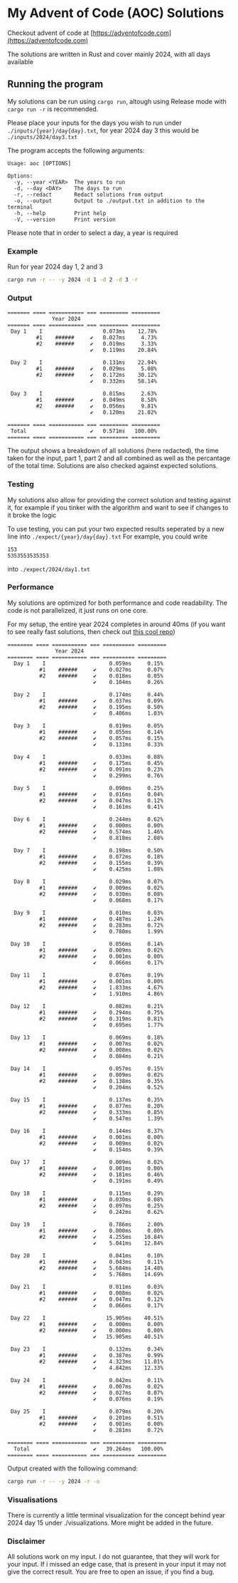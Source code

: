 # My Advent of Code (AOC) Solutions
Checkout advent of code at [https://adventofcode.com](https://adventofcode.com)

The solutions are written in Rust and cover mainly 2024, with all days available

## Running the program
My solutions can be run using ```cargo run```, altough using Release mode with ```cargo run -r``` is recommended.

Please place your inputs for the days you wish to run under ```./inputs/{year}/day{day}.txt```, for year 2024 day 3 this would be ```./inputs/2024/day3.txt```

The program accepts the following arguments:
```
Usage: aoc [OPTIONS]

Options:
  -y, --year <YEAR>  The years to run
  -d, --day <DAY>    The days to run
  -r, --redact       Redact solutions from output
  -o, --output       Output to ./output.txt in addition to the terminal
  -h, --help         Print help
  -V, --version      Print version
```

Please note that in order to select a day, a year is required

### Example
Run for year 2024 day 1, 2 and 3 

```sh
cargo run -r -- -y 2024 -d 1 -d 2 -d 3 -r
```

### Output
```
======= ==== =========== === ========= =========
              Year 2024                         
======= ==== =========== === ========= =========
 Day 1    I                   0.073ms    12.78% 
         #1    ######     ✔   0.027ms     4.73% 
         #2    ######     ✔   0.019ms     3.33% 
                          ✔   0.119ms    20.84% 
                                                
 Day 2    I                   0.131ms    22.94% 
         #1    ######     ✔   0.029ms     5.08% 
         #2    ######     ✔   0.172ms    30.12% 
                          ✔   0.332ms    58.14% 
                                                
 Day 3    I                   0.015ms     2.63% 
         #1    ######     ✔   0.049ms     8.58% 
         #2    ######     ✔   0.056ms     9.81% 
                          ✔   0.120ms    21.02% 
                                                
======= ==== =========== === ========= =========
 Total                    ✔   0.571ms   100.00% 
======= ==== =========== === ========= =========
```

The output shows a breakdown of all solutions (here redacted), the time taken for the input, part 1, part 2 and all combined as well as the percantage of the total time.
Solutions are also checked against expected solutions.

### Testing
My solutions also allow for providing the correct solution and testing against it, for example if you tinker with the algorithm and want to see if changes to it broke the logic

To use testing, you can put your two expected results seperated by a new line into ```./expect/{year}/day{day}.txt```
For example, you could write 
```
153
5353553535353
```
into ```./expect/2024/day1.txt```

### Performance
My solutions are optimized for both performance and code readability. The code is not parallelized, it just runs on one core.

For my setup, the entire year 2024 completes in around 40ms (if you want to see really fast solutions, then check out [this cool repo](https://github.com/indiv0/aoc-fastest))
```
======== ==== =========== === ========== =========
               Year 2024                          
======== ==== =========== === ========== =========
  Day 1    I                    0.059ms     0.15% 
          #1    ######     ✔    0.027ms     0.07% 
          #2    ######     ✔    0.018ms     0.05% 
                           ✔    0.104ms     0.26% 
                                                  
  Day 2    I                    0.174ms     0.44% 
          #1    ######     ✔    0.037ms     0.09% 
          #2    ######     ✔    0.195ms     0.50% 
                           ✔    0.406ms     1.03% 
                                                  
  Day 3    I                    0.019ms     0.05% 
          #1    ######     ✔    0.055ms     0.14% 
          #2    ######     ✔    0.057ms     0.15% 
                           ✔    0.131ms     0.33% 
                                                  
  Day 4    I                    0.033ms     0.08% 
          #1    ######     ✔    0.175ms     0.45% 
          #2    ######     ✔    0.091ms     0.23% 
                           ✔    0.299ms     0.76% 
                                                  
  Day 5    I                    0.098ms     0.25% 
          #1    ######     ✔    0.016ms     0.04% 
          #2    ######     ✔    0.047ms     0.12% 
                           ✔    0.161ms     0.41% 
                                                  
  Day 6    I                    0.244ms     0.62% 
          #1    ######     ✔    0.000ms     0.00% 
          #2    ######     ✔    0.574ms     1.46% 
                           ✔    0.818ms     2.08% 
                                                  
  Day 7    I                    0.198ms     0.50% 
          #1    ######     ✔    0.072ms     0.18% 
          #2    ######     ✔    0.155ms     0.39% 
                           ✔    0.425ms     1.08% 
                                                  
  Day 8    I                    0.029ms     0.07% 
          #1    ######     ✔    0.009ms     0.02% 
          #2    ######     ✔    0.030ms     0.08% 
                           ✔    0.068ms     0.17% 
                                                  
  Day 9    I                    0.010ms     0.03% 
          #1    ######     ✔    0.487ms     1.24% 
          #2    ######     ✔    0.283ms     0.72% 
                           ✔    0.780ms     1.99% 
                                                  
 Day 10    I                    0.056ms     0.14% 
          #1    ######     ✔    0.009ms     0.02% 
          #2    ######     ✔    0.001ms     0.00% 
                           ✔    0.066ms     0.17% 
                                                  
 Day 11    I                    0.076ms     0.19% 
          #1    ######     ✔    0.001ms     0.00% 
          #2    ######     ✔    1.833ms     4.67% 
                           ✔    1.910ms     4.86% 
                                                  
 Day 12    I                    0.082ms     0.21% 
          #1    ######     ✔    0.294ms     0.75% 
          #2    ######     ✔    0.319ms     0.81% 
                           ✔    0.695ms     1.77% 
                                                  
 Day 13    I                    0.069ms     0.18% 
          #1    ######     ✔    0.007ms     0.02% 
          #2    ######     ✔    0.008ms     0.02% 
                           ✔    0.084ms     0.21% 
                                                  
 Day 14    I                    0.057ms     0.15% 
          #1    ######     ✔    0.009ms     0.02% 
          #2    ######     ✔    0.138ms     0.35% 
                           ✔    0.204ms     0.52% 
                                                  
 Day 15    I                    0.137ms     0.35% 
          #1    ######     ✔    0.077ms     0.20% 
          #2    ######     ✔    0.333ms     0.85% 
                           ✔    0.547ms     1.39% 
                                                  
 Day 16    I                    0.144ms     0.37% 
          #1    ######     ✔    0.001ms     0.00% 
          #2    ######     ✔    0.009ms     0.02% 
                           ✔    0.154ms     0.39% 
                                                  
 Day 17    I                    0.009ms     0.02% 
          #1    ######     ✔    0.001ms     0.00% 
          #2    ######     ✔    0.181ms     0.46% 
                           ✔    0.191ms     0.49% 
                                                  
 Day 18    I                    0.115ms     0.29% 
          #1    ######     ✔    0.030ms     0.08% 
          #2    ######     ✔    0.097ms     0.25% 
                           ✔    0.242ms     0.62% 
                                                  
 Day 19    I                    0.786ms     2.00% 
          #1    ######     ✔    0.000ms     0.00% 
          #2    ######     ✔    4.255ms    10.84% 
                           ✔    5.041ms    12.84% 
                                                  
 Day 20    I                    0.041ms     0.10% 
          #1    ######     ✔    0.043ms     0.11% 
          #2    ######     ✔    5.684ms    14.48% 
                           ✔    5.768ms    14.69% 
                                                  
 Day 21    I                    0.011ms     0.03% 
          #1    ######     ✔    0.008ms     0.02% 
          #2    ######     ✔    0.047ms     0.12% 
                           ✔    0.066ms     0.17% 
                                                  
 Day 22    I                   15.905ms    40.51% 
          #1    ######     ✔    0.000ms     0.00% 
          #2    ######     ✔    0.000ms     0.00% 
                           ✔   15.905ms    40.51% 
                                                  
 Day 23    I                    0.132ms     0.34% 
          #1    ######     ✔    0.387ms     0.99% 
          #2    ######     ✔    4.323ms    11.01% 
                           ✔    4.842ms    12.33% 
                                                  
 Day 24    I                    0.042ms     0.11% 
          #1    ######     ✔    0.007ms     0.02% 
          #2    ######     ✔    0.027ms     0.07% 
                           ✔    0.076ms     0.19% 
                                                  
 Day 25    I                    0.079ms     0.20% 
          #1    ######     ✔    0.201ms     0.51% 
          #2    ######     ✔    0.001ms     0.00% 
                           ✔    0.281ms     0.72% 
                                                  
======== ==== =========== === ========== =========
  Total                    ✔   39.264ms   100.00% 
======== ==== =========== === ========== =========
```

Output created with the following command: 
```sh
cargo run -r -- -y 2024 -r -o
```

### Visualisations
There is currently a little terminal visualization for the concept behind year 2024 day 15 under ./visualizations. More might be added in the future.

### Disclaimer
All solutions work on my input. I do not guarantee, that they will work for your input. If i missed an edge case, that is present in your input it may not give the correct result. You are free to open an issue, if you find a bug.